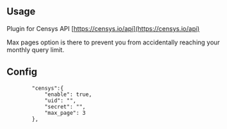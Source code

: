 ## Usage
Plugin for Censys API [https://censys.io/api](https://censys.io/api)

Max pages option is there to prevent you from accidentally reaching your monthly query limit.

## Config
```
        "censys":{
            "enable": true,
            "uid": "",
            "secret": "",
            "max_page": 3
        },
```